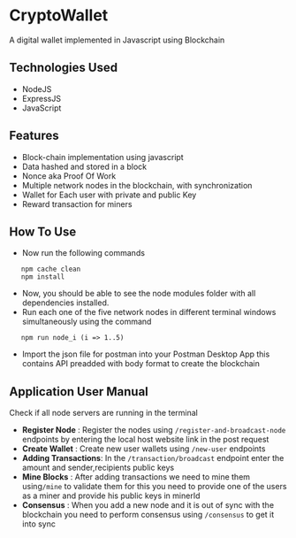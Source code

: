 # CryptoWallet
A digital wallet implemented in Javascript using Blockchain

## Technologies Used

 - NodeJS
 - ExpressJS
 - JavaScript

 ## Features
 
 - Block-chain implementation using javascript
 - Data hashed and stored in a block
 - Nonce aka Proof Of Work
 - Multiple network nodes in the blockchain, with synchronization
 - Wallet for Each user with private and public Key
 - Reward transaction for miners

 ## How To Use
- Now run the following commands 
```
   npm cache clean
   npm install
```

- Now, you should be able to see the node modules folder with all dependencies installed.
- Run each one of the five network nodes in different terminal windows simultaneously using the command
```
   npm run node_i (i => 1..5)
```
- Import the json file for postman into your Postman Desktop App this contains API preadded with body format to create the blockchain

## Application User Manual
Check if all node servers are running in the terminal
- **Register Node** : Register the nodes using `/register-and-broadcast-node` endpoints by entering the local host website link in the post request
- **Create Wallet** : Create new user wallets using `/new-user` endpoints
- **Adding Transactions**: In the `/transaction/broadcast` endpoint enter the amount and sender,recipients public keys
- **Mine Blocks** : After adding transactions we need to mine them using`/mine` to validate them for this you need to provide one of the users as a miner and provide his public keys in minerId
-  **Consensus** : When you add a new node  and it is out of sync with the blockchain you need to perform consensus using `/consensus` to get it into sync



